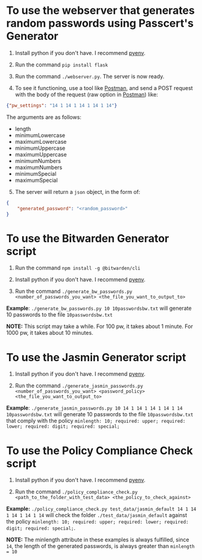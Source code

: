 # To use the webserver that generates random passwords using Passcert's Generator

1. Install python if you don't have. I recommend [pyenv](https://github.com/pyenv/pyenv).

2. Run the command `pip install flask`

3. Run the command `./webserver.py`. The server is now ready. 

4. To see it functioning, use a tool like [Postman](https://www.postman.com/), and send a POST request with the body of the request (raw option in [Postman](https://www.postman.com/)) like:

```json
{"pw_settings": "14 1 14 1 14 1 14 1 14"}
```
The arguments are as follows:

- length
- minimumLowercase
- maximumLowercase
- minimumUppercase
- maximumUppercase
- minimumNumbers
- maximumNumbers
- minimumSpecial
- maximumSpecial

5. The server will return a `json` object, in the form of:

```json
{
    "generated_password": "<random_password>"
}
```

# To use the Bitwarden Generator script

1. Run the command `npm install -g @bitwarden/cli`

2. Install python if you don't have. I recommend [pyenv](https://github.com/pyenv/pyenv).

3. Run the command `./generate_bw_passwords.py <number_of_passwords_you_want> <the_file_you_want_to_output_to>`

**Example**: `./generate_bw_passwords.py 10 10passwordsbw.txt` will generate 10 passwords to the file `10passwordsbw.txt` 

**NOTE:** This script may take a while. For 100 pw, it takes about 1 minute. For 1000 pw, it takes about 10 minutes.


# To use the Jasmin Generator script

1. Install python if you don't have. I recommend [pyenv](https://github.com/pyenv/pyenv).

2. Run the command `./generate_jasmin_passwords.py <number_of_passwords_you_want> <password_policy> <the_file_you_want_to_output_to>`

**Example**: `./generate_jasmin_passwords.py 10 14 1 14 1 14 1 14 1 14 10passwordsbw.txt` will generate 10 passwords to the file `10passwordsbw.txt` that comply with the policy `minlength: 10; required: upper; required: lower; required: digit; required: special;`

# To use the Policy Compliance Check script

1. Install python if you don't have. I recommend [pyenv](https://github.com/pyenv/pyenv).

2. Run the command `./policy_compliance_check.py <path_to_the_folder_with_test_data> <the_policy_to_check_against>`

**Example:** `./policy_compliance_check.py test_data/jasmin_default 14 1 14 1 14 1 14 1 14` will check the folder `./test_data/jasmin_default` against the policy `minlength: 10; required: upper; required: lower; required: digit; required: special;`.

**NOTE:** The minlength attribute in these examples is always fulfilled, since `14`, the length of the generated passwords, is always greater than `minlength = 10` 